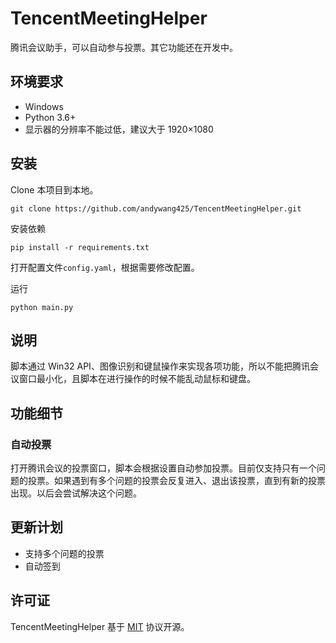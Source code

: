 # TencentMeetingHelper

腾讯会议助手，可以自动参与投票。其它功能还在开发中。

## 环境要求

- Windows
- Python 3.6+
- 显示器的分辨率不能过低，建议大于 1920×1080

## 安装

Clone 本项目到本地。

```
git clone https://github.com/andywang425/TencentMeetingHelper.git
```

安装依赖

```
pip install -r requirements.txt
```

打开配置文件`config.yaml`，根据需要修改配置。

运行

```
python main.py
```

## 说明

脚本通过 Win32 API、图像识别和键鼠操作来实现各项功能，所以不能把腾讯会议窗口最小化，且脚本在进行操作的时候不能乱动鼠标和键盘。

## 功能细节

### 自动投票

打开腾讯会议的投票窗口，脚本会根据设置自动参加投票。目前仅支持只有一个问题的投票。如果遇到有多个问题的投票会反复进入、退出该投票，直到有新的投票出现。以后会尝试解决这个问题。

## 更新计划

- 支持多个问题的投票
- 自动签到

## 许可证

TencentMeetingHelper 基于 [MIT](LICENSE) 协议开源。
